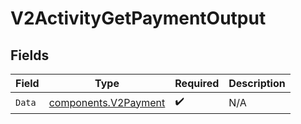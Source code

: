 # V2ActivityGetPaymentOutput


## Fields

| Field                                                        | Type                                                         | Required                                                     | Description                                                  |
| ------------------------------------------------------------ | ------------------------------------------------------------ | ------------------------------------------------------------ | ------------------------------------------------------------ |
| `Data`                                                       | [components.V2Payment](../../models/components/v2payment.md) | :heavy_check_mark:                                           | N/A                                                          |